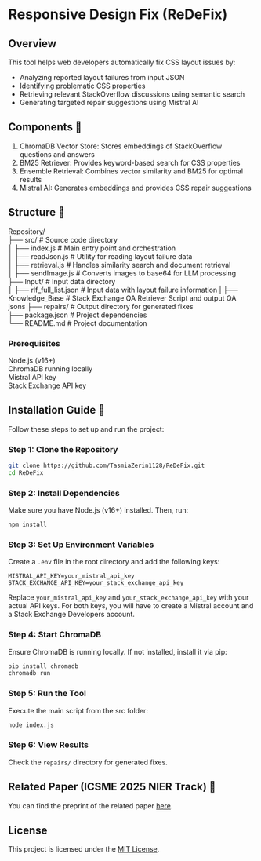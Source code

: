 # **Responsive Design Fix (ReDeFix)**

## Overview

This tool helps web developers automatically fix CSS layout issues by:
- Analyzing reported layout failures from input JSON
- Identifying problematic CSS properties
- Retrieving relevant StackOverflow discussions using semantic search
- Generating targeted repair suggestions using Mistral AI

## Components 🧠
1. ChromaDB Vector Store: Stores embeddings of StackOverflow questions and answers
2. BM25 Retriever: Provides keyword-based search for CSS properties
3. Ensemble Retrieval: Combines vector similarity and BM25 for optimal results
4. Mistral AI: Generates embeddings and provides CSS repair suggestions

## Structure 📁 
Repository/  
├── src/                # Source code directory  
│   ├── index.js        # Main entry point and orchestration  
│   ├── readJson.js     # Utility for reading layout failure data  
│   ├── retrieval.js    # Handles similarity search and document retrieval  
│   ├── sendImage.js    # Converts images to base64 for LLM processing  
├── Input/              # Input data directory  
│   ├── rlf_full_list.json   # Input data with layout failure information
|   ├── Knowledge_Base  # Stack Exchange QA Retriever Script and output QA jsons
├── repairs/            # Output directory for generated fixes  
├── package.json        # Project dependencies  
└── README.md           # Project documentation

### **Prerequisites**  
Node.js (v16+)  
ChromaDB running locally  
Mistral API key  
Stack Exchange API key

## Installation Guide 🔧

Follow these steps to set up and run the project:

### Step 1: Clone the Repository
```bash
git clone https://github.com/TasmiaZerin1128/ReDeFix.git
cd ReDeFix
```

### Step 2: Install Dependencies
Make sure you have Node.js (v16+) installed. Then, run:
```bash
npm install
```

### Step 3: Set Up Environment Variables
Create a `.env` file in the root directory and add the following keys:
```env
MISTRAL_API_KEY=your_mistral_api_key
STACK_EXCHANGE_API_KEY=your_stack_exchange_api_key
```
Replace `your_mistral_api_key` and `your_stack_exchange_api_key` with your actual API keys.
For both keys, you will have to create a Mistral account and a Stack Exchange Developers account.

### Step 4: Start ChromaDB
Ensure ChromaDB is running locally. If not installed, install it via pip:
```bash
pip install chromadb
chromadb run
```

### Step 5: Run the Tool
Execute the main script from the src folder:
```bash
node index.js
```

### Step 6: View Results
Check the `repairs/` directory for generated fixes.


## Related Paper (ICSME 2025 NIER Track) 📰
You can find the preprint of the related paper [here](./ReDeFix%20preprint.pdf).


## License
This project is licensed under the [MIT License](LICENSE.md).
